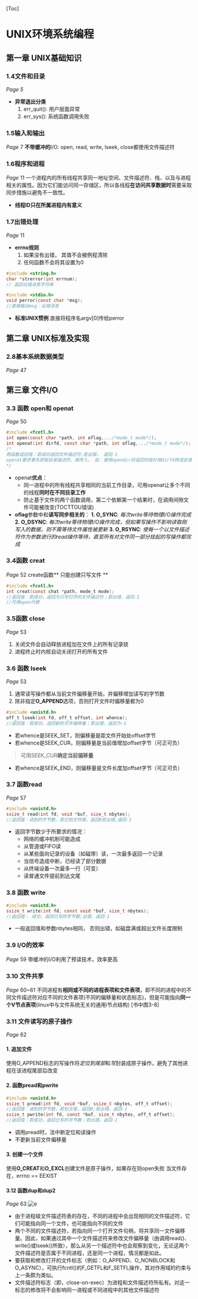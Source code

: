 [Toc]
# UNIX环境系统编程
## 第一章 UNIX基础知识
### 1.4文件和目录
*Page 5*
* **异常退出分类**
	1. err_quit(): 用户层面异常
	2. err_sys(): 系统函数调用失败

### 1.5输入和输出
*Page* 7
**不带缓冲的**I/O: open, read, write, lseek, close都使用文件描述符

### 1.6程序和进程
*Page* 11
一个进程内的所有线程共享同一地址空间、文件描述符、栈、以及与进程相关的属性。因为它们能访问同一存储区，所以各线程**在访问共享数据时**需要采取同步措施以避免不一致性。
* **线程ID只在所属进程内有意义**

### 1.7出错处理
*Page* 11
* **errno规则**
	1. 如果没有出错， 其值不会被例程清除
	2. 任何函数不会将其设置为0

```C
#include <string.h>
char *strerror(int errnum);
// 返回出错消息字符串
```
```C
#include <stdio.h>
void perror(const char *msg);
//直接输出msg：出错消息
```
* **标准UNIX惯例**
	直接将程序名argv[0]传给perror

## 第二章 UNIX标准及实现
### 2.8基本系统数据类型
*Page* 47

## 第三章 文件I/O
### 3.3  函数 open和 openat
*Page* 50
```C
#include <fcntl.h>
int open(const char *path, int oflag,.../*mode_t mode*/);
int openat(int dirfd, const char *path, int oflag,.../*mode_t mode*/);
/*
两函数返回值：若成功返回文件描述符;若出错， 返回-1
openat要求事先获取目录描述符，再传入， 如：使用opendir将返回的指针用dirfd转成目录描述符或直接用open打开目录
*/
```
* openat**优点**：
	* 同一进程中的所有线程共享相同的当前工作目录，可用openat让多个不同的线程**同时在不同目录工作**
	* 防止基于文件的两个函数调用，第二个依赖第一个结果时，在调用间隙文件可能被改变(TOCTTOU错误)
* **oflag**参数中和**读写同步相关的**：
	**1. O_SYNC**: 
    *每次write等待物理I/O操作完成*
	**2. O_DSYNC**: 
    *每次write等待物理I/O操作完成，但如果写操作不影响读取刚写入的数据，则不需等待文件属性被更新*
	**3. O_RSYNC**:
    *使每一个以文件描述符作为参数进行的read操作等待，直至所有对文件同一部分挂起的写操作都完成*
### 3.4函数 creat
*Page* 52
create函数** 只能创建只写文件 **
```C
#include <fcntl.h>
int creat(const chat *path, mode_t mode);
//返回值：若成功，返回为只写打开的文件描述符；若出错，返回-1
//可用open代替
```
### 3.5函数 close
*Page* 53
1. 关闭文件会自动释放进程加在文件上的所有记录锁
2. 进程终止时内核自动关闭打开的所有文件
### 3.6 函数 lseek
*Page* 53
1. 通常读写操作都从当前文件偏移量开始，并偏移增加读写的字节数
2. 除非指定**O_APPEND**选项，否则打开文件时偏移量都为0
```C
#include <unistd.h>
off_t lseek(int fd, off_t offset, int whence);
//返回值：若成功，返回新的文件偏移量；若出错，返回为-1
```
* 若whence是SEEK_SET，则偏移量是距文件开始处offset字节
* 若whence是SEEK_CUR，则偏移量是当前值增加offset字节（可正可负）	
> 可用SEEK_CUR**确定当前偏移量**
* 若whence是SEEK_END，则偏移量是文件长度加offset字节（可正可负）

### 3.7 函数read
*Page* 57
```C
#include <unistd.h>
ssize_t read(int fd, void *buf, size_t nbytes);
//返回值：读到的字节数，若已到文件尾，返回0若出错,返回-1
```
* 返回字节数少于所要求的情况：
	* 网络的缓冲机制可能造成
	* 从管道或FIFO读
	* 从某些面向记录的设备（如磁带）读，一次最多返回一个记录
	* 当信号造成中断，已经读了部分数据
	* 从终端设备一次最多一行（可变）
	* 读普通文件提前到达文尾
	
### 3.8 函数 write
```C
#include <unistd.h>
ssize_t write(int fd, const void *buf, size_t nbytes);
//返回值： 成功，返回已写的字节数;出错，返回-1
```
*  一般返回值和参数nbytes相同， 否则出错，如磁盘满或超出文件长度限制

### 3.9 I/O的效率
*Page* 59
带缓冲的I/O利用了预读技术，效率更高
### 3.10 文件共享
*Page* 60~61
不同进程有**相同或不同的进程表项和文件表项**，即不同的进程中的不同文件描述符对应不同的文件表项(不同的偏移量和状态标志)，但是可能指向**同一个V节点表项**(linux中与文件系统无关的通用i节点结构)
[书中图3-8]
### 3.11 文件读写的原子操作
*Page* 62
#### 1. 追加文件
使用O_APPEND标志的写操作将*定位到尾部*和*写*封装成原子操作，避免了其他进程在该进程尾部后改变
#### 2. 函数pread和pwrite
```C
#include <unistd.h>
ssize_t pread(int fd, void *buf, ssize_t nbytes, off_t offset);
//返回值：读到的字节数，若到文尾，返回0;若出错，返回-1
ssize_t pwrite(int fd, const *buf, size_t nbytes, off_t offset);
//返回值：若成功，返回已写的字节数；若出错，返回-1
```
* 调用pread时，法中断定位和读操作
* 不更新当前文件偏移量
#### 3. 创建一个文件
使用**O_CREAT**和**O_EXCL**创建文件是原子操作，如果存在则open失败
当文件存在，errno == EEXIST
#### 3.12 函数dup和dup2
*Page* 63
![e](<https://img-blog.csdn.net/20140831224917875?watermark/2/text/aHR0cDovL2Jsb2cuY3Nkbi5uZXQvY3l3b3Nw/font/5a6L5L2T/fontsize/400/fill/I0JBQkFCMA==/dissolve/70/gravity/SouthEast>)
* 由于进程级文件描述符表的存在，不同的进程中会出现相同的文件描述符，它们可能指向同一个文件，也可能指向不同的文件
* 两个不同的文件描述符，若指向同一个打开文件句柄，将共享同一文件偏移量。因此，如果通过其中一个文件描述符来修改文件偏移量（由调用read()、write()或lseek()所致），那么从另一个描述符中也会观察到变化，无论这两个文件描述符是否属于不同进程，还是同一个进程，情况都是如此。
* 要获取和修改打开的文件标志（例如：O_APPEND、O_NONBLOCK和O_ASYNC），可执行fcntl()的F_GETFL和F_SETFL操作，其对作用域的约束与上一条颇为类似。
* 文件描述符标志（即，close-on-exec）为进程和文件描述符所私有。对这一标志的修改将不会影响同一进程或不同进程中的其他文件描述符